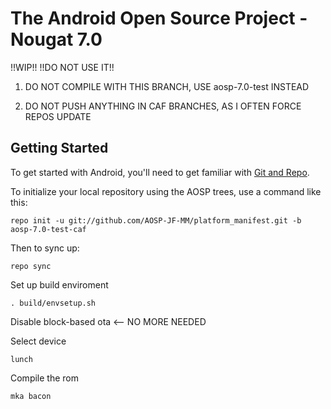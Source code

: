 The Android Open Source Project - Nougat 7.0
===========

!!WIP!! !!DO NOT USE IT!!

1) DO NOT COMPILE WITH THIS BRANCH, USE aosp-7.0-test INSTEAD

2) DO NOT PUSH ANYTHING IN CAF BRANCHES, AS I OFTEN FORCE REPOS UPDATE

Getting Started
---------------

To get started with Android, you'll need to get familiar with [Git and Repo](http://source.android.com/source/using-repo.html).

To initialize your local repository using the AOSP trees, use a command like this:

    repo init -u git://github.com/AOSP-JF-MM/platform_manifest.git -b aosp-7.0-test-caf

Then to sync up:

    repo sync

Set up build enviroment

    . build/envsetup.sh

Disable block-based ota <-- NO MORE NEEDED

Select device

    lunch

Compile the rom

    mka bacon
